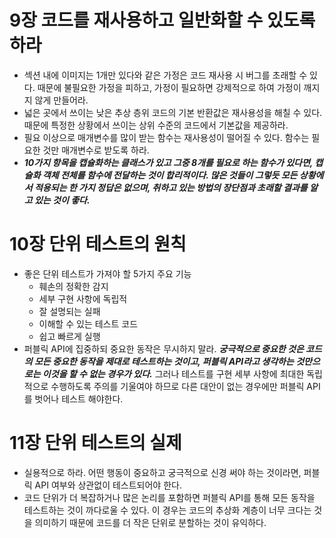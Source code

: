 # 9장 코드를 재사용하고 일반화할 수 있도록 하라

- 섹션 내에 이미지는 1개만 있다와 같은 가정은 코드 재사용 시 버그를 초래할 수 있다. 때문에 불필요한 가정을 피하고, 가정이 필요하면 강제적으로 하여 가정이 깨지지 않게 만들어라.
- 넓은 곳에서 쓰이는 낮은 추상 층위 코드의 기본 반환값은 재사용성을 해칠 수 있다. 때문에 특정한 상황에서 쓰이는 상위 수준의 코드에서 기본값을 제공하라.
- 필요 이상으로 매개변수를 많이 받는 함수는 재사용성이 떨어질 수 있다. 함수는 필요한 것만 매개변수로 받도록 하라.
- ***10가지 항목을 캡슐화하는 클래스가 있고 그중 8개를 필요로 하는 함수가 있다면, 캡슐화 객체 전체를 함수에 전달하는 것이 합리적이다. 많은 것들이 그렇듯 모든 상황에서 적용되는 한 가지 정답은 없으며, 취하고 있는 방법의 장단점과 초래할 결과를 알고 있는 것이 좋다.***

# 10장 단위 테스트의 원칙

- 좋은 단위 테스트가 가져야 할 5가지 주요 기능
  - 훼손의 정확한 감지
  - 세부 구현 사항에 독립적
  - 잘 설명되는 실패
  - 이해할 수 있는 테스트 코드
  - 쉽고 빠르게 실행
- 퍼블릭 API에 집중하되 중요한 동작은 무시하지 말라. ***궁극적으로 중요한 것은 코드의 모든 중요한 동작을 제대로 테스트하는 것이고, 퍼블릭 API라고 생각하는 것만으로는 이것을 할 수 없는 경우가 있다.*** 그러나 테스트를 구현 세부 사항에 최대한 독립적으로 수행하도록 주의를 기울여야 하므로 다른 대안이 없는 경우에만 퍼블릭 API를 벗어나 테스트 해야한다.

# 11장 단위 테스트의 실제

- 실용적으로 하라. 어떤 행동이 중요하고 궁극적으로 신경 써야 하는 것이라면, 퍼블릭 API 여부와 상관없이 테스트되어야 한다.
- 코드 단위가 더 복잡하거나 많은 논리를 포함하면 퍼블릭 API를 통해 모든 동작을 테스트하는 것이 까다로울 수 있다. 이 경우는 코드의 추상화 계층이 너무 크다는 것을 의미하기 때문에 코드를 더 작은 단위로 분할하는 것이 유익하다.